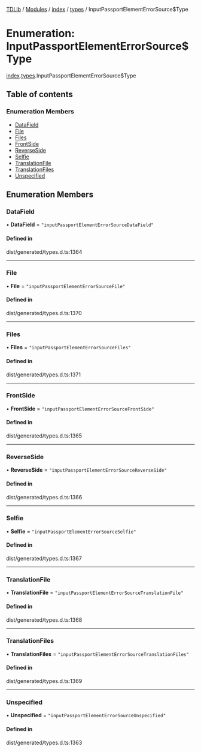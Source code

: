 [TDLib](../README.md) / [Modules](../modules.md) / [index](../modules/index.md) / [types](../modules/index.types.md) / InputPassportElementErrorSource$Type

# Enumeration: InputPassportElementErrorSource$Type

[index](../modules/index.md).[types](../modules/index.types.md).InputPassportElementErrorSource$Type

## Table of contents

### Enumeration Members

- [DataField](index.types.InputPassportElementErrorSource_Type.md#datafield)
- [File](index.types.InputPassportElementErrorSource_Type.md#file)
- [Files](index.types.InputPassportElementErrorSource_Type.md#files)
- [FrontSide](index.types.InputPassportElementErrorSource_Type.md#frontside)
- [ReverseSide](index.types.InputPassportElementErrorSource_Type.md#reverseside)
- [Selfie](index.types.InputPassportElementErrorSource_Type.md#selfie)
- [TranslationFile](index.types.InputPassportElementErrorSource_Type.md#translationfile)
- [TranslationFiles](index.types.InputPassportElementErrorSource_Type.md#translationfiles)
- [Unspecified](index.types.InputPassportElementErrorSource_Type.md#unspecified)

## Enumeration Members

### DataField

• **DataField** = ``"inputPassportElementErrorSourceDataField"``

#### Defined in

dist/generated/types.d.ts:1364

___

### File

• **File** = ``"inputPassportElementErrorSourceFile"``

#### Defined in

dist/generated/types.d.ts:1370

___

### Files

• **Files** = ``"inputPassportElementErrorSourceFiles"``

#### Defined in

dist/generated/types.d.ts:1371

___

### FrontSide

• **FrontSide** = ``"inputPassportElementErrorSourceFrontSide"``

#### Defined in

dist/generated/types.d.ts:1365

___

### ReverseSide

• **ReverseSide** = ``"inputPassportElementErrorSourceReverseSide"``

#### Defined in

dist/generated/types.d.ts:1366

___

### Selfie

• **Selfie** = ``"inputPassportElementErrorSourceSelfie"``

#### Defined in

dist/generated/types.d.ts:1367

___

### TranslationFile

• **TranslationFile** = ``"inputPassportElementErrorSourceTranslationFile"``

#### Defined in

dist/generated/types.d.ts:1368

___

### TranslationFiles

• **TranslationFiles** = ``"inputPassportElementErrorSourceTranslationFiles"``

#### Defined in

dist/generated/types.d.ts:1369

___

### Unspecified

• **Unspecified** = ``"inputPassportElementErrorSourceUnspecified"``

#### Defined in

dist/generated/types.d.ts:1363
